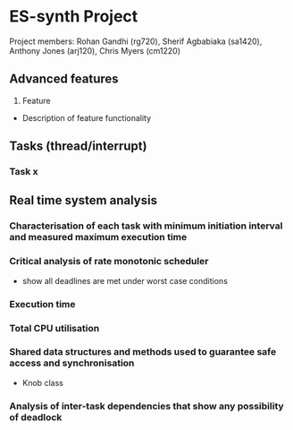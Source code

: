 # ES-synth Project

Project members: Rohan Gandhi (rg720), Sherif Agbabiaka (sa1420), Anthony Jones (arj120), Chris Myers (cm1220)

## Advanced features 

1. Feature
  - Description of feature functionality

## Tasks (thread/interrupt)

### Task x

## Real time system analysis 

### Characterisation of each task with minimum initiation interval and measured maximum execution time

### Critical analysis of rate monotonic scheduler
 - show all deadlines are met under worst case conditions
 
### Execution time

### Total CPU utilisation

### Shared data structures and methods used to guarantee safe access and synchronisation
- Knob class


### Analysis of inter-task dependencies that show any possibility of deadlock
